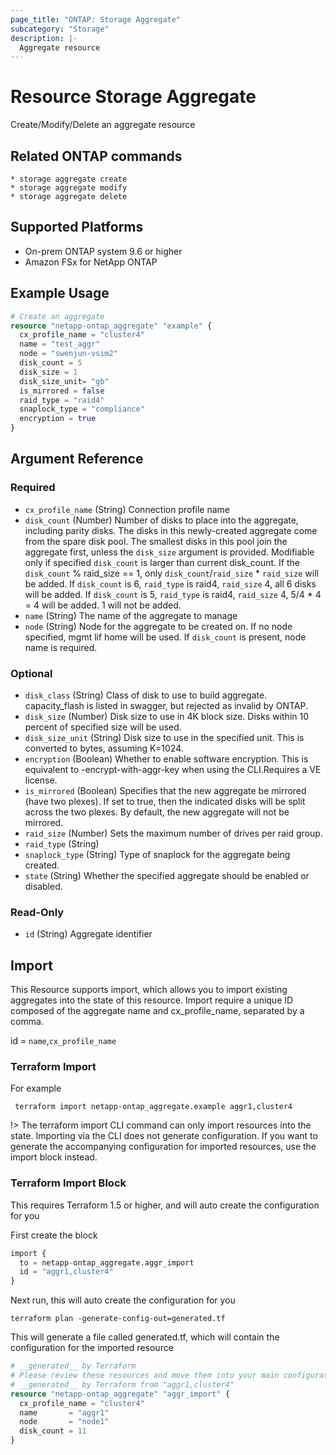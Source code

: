 ```yaml
---
page_title: "ONTAP: Storage Aggregate"
subcategory: "Storage"
description: |-
  Aggregate resource
---
```


# Resource Storage Aggregate

Create/Modify/Delete an aggregate resource

## Related ONTAP commands

```commandline
* storage aggregate create
* storage aggregate modify
* storage aggregate delete
```

## Supported Platforms

* On-prem ONTAP system 9.6 or higher
* Amazon FSx for NetApp ONTAP

## Example Usage

```terraform
# Create an aggregate
resource "netapp-ontap_aggregate" "example" {
  cx_profile_name = "cluster4"
  name = "test_aggr"
  node = "swenjun-vsim2"
  disk_count = 5
  disk_size = 1
  disk_size_unit= "gb"
  is_mirrored = false
  raid_type = "raid4"
  snaplock_type = "compliance"
  encryption = true
}
```

<!-- schema generated by tfplugindocs -->
## Argument Reference

### Required

- `cx_profile_name` (String) Connection profile name
- `disk_count` (Number) Number of disks to place into the aggregate, including parity disks. The disks in this newly-created aggregate come from the spare disk pool. The smallest disks in this pool join the aggregate first, unless the `disk_size` argument is provided. Modifiable only if specified `disk_count` is larger than current disk_count. If the `disk_count` % raid_size == 1, only `disk_count`/`raid_size` * `raid_size` will be added. If `disk_count` is 6, `raid_type` is raid4, `raid_size` 4, all 6 disks will be added. If `disk_count` is 5, `raid_type` is raid4, `raid_size` 4, 5/4 * 4 = 4 will be added. 1 will not be added.
- `name` (String) The name of the aggregate to manage
- `node` (String) Node for the aggregate to be created on. If no node specified, mgmt lif home will be used. If `disk_count` is present, node name is required.

### Optional

- `disk_class` (String) Class of disk to use to build aggregate. capacity_flash is listed in swagger, but rejected as invalid by ONTAP.
- `disk_size` (Number) Disk size to use in 4K block size.  Disks within 10 percent of specified size will be used.
- `disk_size_unit` (String) Disk size to use in the specified unit. This is converted to bytes, assuming K=1024.
- `encryption` (Boolean) Whether to enable software encryption. This is equivalent to -encrypt-with-aggr-key when using the CLI.Requires a VE license.
- `is_mirrored` (Boolean) Specifies that the new aggregate be mirrored (have two plexes). If set to true, then the indicated disks will be split across the two plexes. By default, the new aggregate will not be mirrored.
- `raid_size` (Number) Sets the maximum number of drives per raid group.
- `raid_type` (String)
- `snaplock_type` (String) Type of snaplock for the aggregate being created.
- `state` (String) Whether the specified aggregate should be enabled or disabled.

### Read-Only

- `id` (String) Aggregate identifier

## Import

This Resource supports import, which allows you to import existing aggregates into the state of this resource.
Import require a unique ID composed of the aggregate name and cx_profile_name, separated by a comma.

 id = `name`,`cx_profile_name`

### Terraform Import

 For example

 ```shell
  terraform import netapp-ontap_aggregate.example aggr1,cluster4
 ```

!> The terraform import CLI command can only import resources into the state. Importing via the CLI does not generate configuration. If you want to generate the accompanying configuration for imported resources, use the import block instead.

### Terraform Import Block

This requires Terraform 1.5 or higher, and will auto create the configuration for you

First create the block

```terraform
import {
  to = netapp-ontap_aggregate.aggr_import
  id = "aggr1,cluster4"
}
```

Next run, this will auto create the configuration for you

```shell
terraform plan -generate-config-out=generated.tf
```

This will generate a file called generated.tf, which will contain the configuration for the imported resource

```terraform
# __generated__ by Terraform
# Please review these resources and move them into your main configuration files.
# __generated__ by Terraform from "aggr1,cluster4"
resource "netapp-ontap_aggregate" "aggr_import" {
  cx_profile_name = "cluster4"
  name       = "aggr1"
  node       = "node1"
  disk_count = 11
}
```
